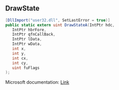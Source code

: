 ## DrawState

```csharp
[DllImport("user32.dll", SetLastError = true)]
public static extern uint DrawStateA(IntPtr hdc,
   IntPtr hbrFore,
   IntPtr qfnCallBack,
   IntPtr lData,
   IntPtr wData,
   int x,
   int y,
   int cx,
   int cy,
   uint fuFlags
);
```

Microsoft documentation: [Link](https://docs.microsoft.com/en-us/windows/win32/api/winuser/nf-winuser-drawstatea)
